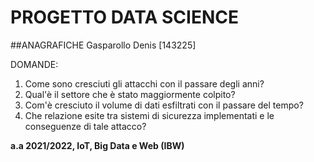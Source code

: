 # PROGETTO DATA SCIENCE

##ANAGRAFICHE
Gasparollo Denis [143225]

DOMANDE:
1. Come sono cresciuti gli attacchi con il passare degli anni?
2. Qual'è il settore che è stato maggiormente colpito?
3. Com'è cresciuto il volume di dati esfiltrati con il passare del tempo?
4. Che relazione esite tra sistemi di sicurezza implementati e le conseguenze di tale attacco?

**a.a 2021/2022, IoT, Big Data e Web (IBW)**


